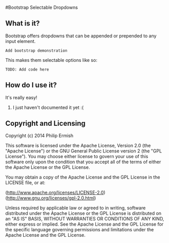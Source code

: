 #Bootstrap Selectable Dropdowns


## What is it?

Bootstrap offers dropdowns that can be appended or prepended to any input element. 

```
Add bootstrap demonstration
```

This makes them selectable options like so:

```
TODO: Add code here
```

## How do I use it?

It's really easy! 

1. I just haven't documented it yet :(

##  Copyright and Licensing

Copyright (c) 2014 Philip Ermish

This software is licensed under the Apache License, Version 2.0 (the "Apache License") or the GNU General Public License version 2 (the "GPL License"). You may choose either license to govern your use of this software only upon the condition that you accept all of the terms of either the Apache License or the GPL License.

You may obtain a copy of the Apache License and the GPL License in the LICENSE file, or at:

(http://www.apache.org/licenses/LICENSE-2.0)
(http://www.gnu.org/licenses/gpl-2.0.html)

Unless required by applicable law or agreed to in writing, software distributed under the Apache License or the GPL License is distributed on an "AS IS" BASIS, WITHOUT WARRANTIES OR CONDITIONS OF ANY KIND, either express or implied. See the Apache License and the GPL License for the specific language governing permissions and limitations under the Apache License and the GPL License.
